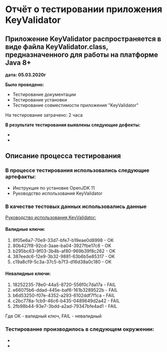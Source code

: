# **Отчёт о тестировании приложения KeyValidator**
## **Приложение KeyValidator распространяется в виде файла KeyValidator.class, предназначенного для работы на платформе Java 8+**
**дата: 05.03.2020г**

**Было проведено:**
* Тестирование документации
* Тестирование установки
* Тестирование совместимости приложения "KeyValidator"

На тестирование затрачено: 2 часа

**В результате тестирования выявлены следующие дефекты:**

* 
* 
## **Описание процесса тестирования**

### **В процессе тестирования использовались следующие артефакты:**
* Инструкция по установке OpenJDK 11
* Руководство использования KeyValidator
### **В качестве тестовых данных использовались данные**
[Руководство использования KeyValidator:](https://github.com/netology-code/javaqa-homeworks/blob/master/intro/user-manual.md)

#### **Валидные ключи:**
1. 8f05e6a7-70e9-33d7-bfe7-b19eae0d8998 - OK
1. 80b427f8-92cd-3aae-ba04-3927fbe17c6 - OK
1. b295bc63-9f03-3b4b-af80-969b39f8c262 - OK
1. 387eedc6-12e9-3b32-9881-63b6b5e85317 - OK
1. c19a8cf9-5c3a-37c5-b7f3-d16d38a0c180 - OK
#### **Невалидные ключи:**
1. 18252235-78e0-44a5-8720-556f0c7da17a - FAIL
1. e66075b6-ddad-445e-baf6-161b3289522b - FAIL
1. b6d53250-f07e-4352-a293-6102ddf7f1ca - FAIL
1. c2bc778a-1cb9-46c6-b435-0489649d2a42 - FAIL
1. 2fb98b44-93e7-3bdd-a2ad-79347bfe4ad1 - FAIL


Где ОК - валидный ключ, FAIL - невалидный
### **Тестирование производилось в следующем окружении:**
* 
* 


 